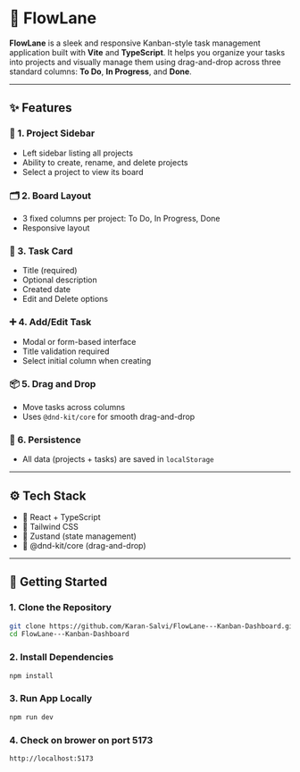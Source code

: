 # 🌊 FlowLane

**FlowLane** is a sleek and responsive Kanban-style task management application built with **Vite** and **TypeScript**. It helps you organize your tasks into projects and visually manage them using drag-and-drop across three standard columns: **To Do**, **In Progress**, and **Done**.

---

## ✨ Features

### 🔷 1. Project Sidebar
- Left sidebar listing all projects
- Ability to create, rename, and delete projects
- Select a project to view its board

### 🗂️ 2. Board Layout
- 3 fixed columns per project: To Do, In Progress, Done
- Responsive layout

### 📝 3. Task Card
- Title (required)
- Optional description
- Created date
- Edit and Delete options

### ➕ 4. Add/Edit Task
- Modal or form-based interface
- Title validation required
- Select initial column when creating

### 📦 5. Drag and Drop
- Move tasks across columns
- Uses `@dnd-kit/core` for smooth drag-and-drop

### 💾 6. Persistence
- All data (projects + tasks) are saved in `localStorage`

---

## ⚙️ Tech Stack
- 💙 React + TypeScript
- 💨 Tailwind CSS
- 🧠 Zustand (state management)
- 🧩 @dnd-kit/core (drag-and-drop)

---

## 🚀 Getting Started

### 1. Clone the Repository

```bash
git clone https://github.com/Karan-Salvi/FlowLane---Kanban-Dashboard.git
cd FlowLane---Kanban-Dashboard
```

### 2. Install Dependencies

```bash
npm install
```

### 3. Run App Locally

```bash
npm run dev
```
### 4. Check on brower on port 5173
```bash
http://localhost:5173
```




